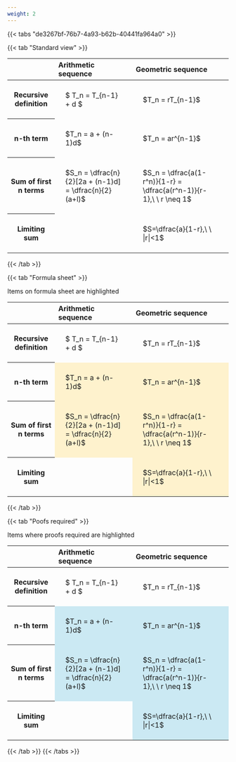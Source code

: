 ```yaml
---
weight: 2
---
```


{{< tabs "de3267bf-76b7-4a93-b62b-40441fa964a0" >}}

{{< tab "Standard view" >}}

<style type="text/css">
#T_15c60 th.col_heading {
  text-align: left;
  font-size: 1em;
}
#T_15c60 td {
  text-align: left;
  font-size: 1em;
  padding: 1.5em;
}
</style>
<table id="T_15c60">
  <thead>
    <tr>
      <th class="blank level0" >&nbsp;</th>
      <th id="T_15c60_level0_col0" class="col_heading level0 col0" >Arithmetic sequence</th>
      <th id="T_15c60_level0_col1" class="col_heading level0 col1" >Geometric sequence</th>
    </tr>
  </thead>
  <tbody>
    <tr>
      <th id="T_15c60_level0_row0" class="row_heading level0 row0" >Recursive definition</th>
      <td id="T_15c60_row0_col0" class="data row0 col0" >$ T_n = T_{n-1} + d $</td>
      <td id="T_15c60_row0_col1" class="data row0 col1" >$T_n = rT_{n-1}$</td>
    </tr>
    <tr>
      <th id="T_15c60_level0_row1" class="row_heading level0 row1" >n-th term</th>
      <td id="T_15c60_row1_col0" class="data row1 col0" >$T_n = a + (n-1)d$</td>
      <td id="T_15c60_row1_col1" class="data row1 col1" >$T_n = ar^{n-1}$</td>
    </tr>
    <tr>
      <th id="T_15c60_level0_row2" class="row_heading level0 row2" >Sum of first n terms</th>
      <td id="T_15c60_row2_col0" class="data row2 col0" >$S_n = \dfrac{n}{2}[2a + (n-1)d] = \dfrac{n}{2}(a+l)$</td>
      <td id="T_15c60_row2_col1" class="data row2 col1" >$S_n = \dfrac{a(1-r^n)}{1-r} = \dfrac{a(r^n-1)}{r-1},\ \  r \neq 1$</td>
    </tr>
    <tr>
      <th id="T_15c60_level0_row3" class="row_heading level0 row3" >Limiting sum</th>
      <td id="T_15c60_row3_col0" class="data row3 col0" ></td>
      <td id="T_15c60_row3_col1" class="data row3 col1" >$S=\dfrac{a}{1-r},\ \ |r|<1$</td>
    </tr>
  </tbody>
</table>
{{< /tab >}}

{{< tab "Formula sheet" >}}

Items on formula sheet are highlighted 
<br>
<style type="text/css">
#T_241c2 th.col_heading {
  text-align: left;
  font-size: 1em;
}
#T_241c2 td {
  text-align: left;
  font-size: 1em;
  padding: 1.5em;
}
#T_241c2_row0_col0, #T_241c2_row0_col1, #T_241c2_row3_col0 {
  background-color: rgba(0,0,0,0);
}
#T_241c2_row1_col0, #T_241c2_row1_col1, #T_241c2_row2_col0, #T_241c2_row2_col1, #T_241c2_row3_col1 {
  background-color: rgba(255,194,10, 0.2);
}
</style>
<table id="T_241c2">
  <thead>
    <tr>
      <th class="blank level0" >&nbsp;</th>
      <th id="T_241c2_level0_col0" class="col_heading level0 col0" >Arithmetic sequence</th>
      <th id="T_241c2_level0_col1" class="col_heading level0 col1" >Geometric sequence</th>
    </tr>
  </thead>
  <tbody>
    <tr>
      <th id="T_241c2_level0_row0" class="row_heading level0 row0" >Recursive definition</th>
      <td id="T_241c2_row0_col0" class="data row0 col0" >$ T_n = T_{n-1} + d $</td>
      <td id="T_241c2_row0_col1" class="data row0 col1" >$T_n = rT_{n-1}$</td>
    </tr>
    <tr>
      <th id="T_241c2_level0_row1" class="row_heading level0 row1" >n-th term</th>
      <td id="T_241c2_row1_col0" class="data row1 col0" >$T_n = a + (n-1)d$</td>
      <td id="T_241c2_row1_col1" class="data row1 col1" >$T_n = ar^{n-1}$</td>
    </tr>
    <tr>
      <th id="T_241c2_level0_row2" class="row_heading level0 row2" >Sum of first n terms</th>
      <td id="T_241c2_row2_col0" class="data row2 col0" >$S_n = \dfrac{n}{2}[2a + (n-1)d] = \dfrac{n}{2}(a+l)$</td>
      <td id="T_241c2_row2_col1" class="data row2 col1" >$S_n = \dfrac{a(1-r^n)}{1-r} = \dfrac{a(r^n-1)}{r-1},\ \  r \neq 1$</td>
    </tr>
    <tr>
      <th id="T_241c2_level0_row3" class="row_heading level0 row3" >Limiting sum</th>
      <td id="T_241c2_row3_col0" class="data row3 col0" ></td>
      <td id="T_241c2_row3_col1" class="data row3 col1" >$S=\dfrac{a}{1-r},\ \ |r|<1$</td>
    </tr>
  </tbody>
</table>
{{< /tab >}}

{{< tab "Poofs required" >}}

Items where proofs required are highlighted 
<br>
<style type="text/css">
#T_f126b th.col_heading {
  text-align: left;
  font-size: 1em;
}
#T_f126b td {
  text-align: left;
  font-size: 1em;
  padding: 1.5em;
}
#T_f126b_row0_col0, #T_f126b_row0_col1, #T_f126b_row3_col0 {
  background-color: rgba(0,0,0,0);
}
#T_f126b_row1_col0, #T_f126b_row1_col1, #T_f126b_row2_col0, #T_f126b_row2_col1, #T_f126b_row3_col1 {
  background-color: rgba(0,150,200, 0.2);
}
</style>
<table id="T_f126b">
  <thead>
    <tr>
      <th class="blank level0" >&nbsp;</th>
      <th id="T_f126b_level0_col0" class="col_heading level0 col0" >Arithmetic sequence</th>
      <th id="T_f126b_level0_col1" class="col_heading level0 col1" >Geometric sequence</th>
    </tr>
  </thead>
  <tbody>
    <tr>
      <th id="T_f126b_level0_row0" class="row_heading level0 row0" >Recursive definition</th>
      <td id="T_f126b_row0_col0" class="data row0 col0" >$ T_n = T_{n-1} + d $</td>
      <td id="T_f126b_row0_col1" class="data row0 col1" >$T_n = rT_{n-1}$</td>
    </tr>
    <tr>
      <th id="T_f126b_level0_row1" class="row_heading level0 row1" >n-th term</th>
      <td id="T_f126b_row1_col0" class="data row1 col0" >$T_n = a + (n-1)d$</td>
      <td id="T_f126b_row1_col1" class="data row1 col1" >$T_n = ar^{n-1}$</td>
    </tr>
    <tr>
      <th id="T_f126b_level0_row2" class="row_heading level0 row2" >Sum of first n terms</th>
      <td id="T_f126b_row2_col0" class="data row2 col0" >$S_n = \dfrac{n}{2}[2a + (n-1)d] = \dfrac{n}{2}(a+l)$</td>
      <td id="T_f126b_row2_col1" class="data row2 col1" >$S_n = \dfrac{a(1-r^n)}{1-r} = \dfrac{a(r^n-1)}{r-1},\ \  r \neq 1$</td>
    </tr>
    <tr>
      <th id="T_f126b_level0_row3" class="row_heading level0 row3" >Limiting sum</th>
      <td id="T_f126b_row3_col0" class="data row3 col0" ></td>
      <td id="T_f126b_row3_col1" class="data row3 col1" >$S=\dfrac{a}{1-r},\ \ |r|<1$</td>
    </tr>
  </tbody>
</table>
{{< /tab >}}
{{< /tabs >}}